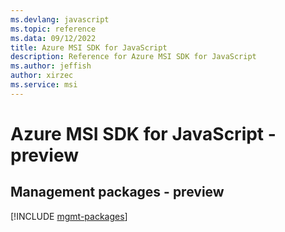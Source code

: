 ```yaml
---
ms.devlang: javascript
ms.topic: reference
ms.data: 09/12/2022
title: Azure MSI SDK for JavaScript
description: Reference for Azure MSI SDK for JavaScript
ms.author: jeffish
author: xirzec
ms.service: msi
---
```

# Azure MSI SDK for JavaScript - preview

## Management packages - preview
[!INCLUDE [mgmt-packages](msi-mgmt-index.md)]